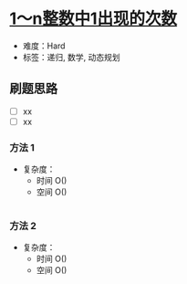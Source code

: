 # [1～n整数中1出现的次数](https://leetcode-cn.com/problems/1nzheng-shu-zhong-1chu-xian-de-ci-shu-lcof/)

- 难度：Hard
- 标签：递归, 数学, 动态规划

## 刷题思路

- [ ] xx
- [ ] xx

### 方法 1

- 复杂度：
    - 时间 O()
    - 空间 O()

``` js

```

### 方法 2

- 复杂度：
    - 时间 O()
    - 空间 O()

``` js

```

